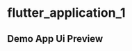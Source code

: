 # flutter_application_1

## Demo App Ui Preview


<table>
  
  
<tr>                    
   
</tr>  
  
  
  
<tr>



  
</tr>


</table>





<table>
